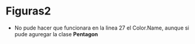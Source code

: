 # Figuras2
- No pude hacer que funcionara en la linea 27 el Color.Name, aunque si pude aguregar la clase **Pentagon**
